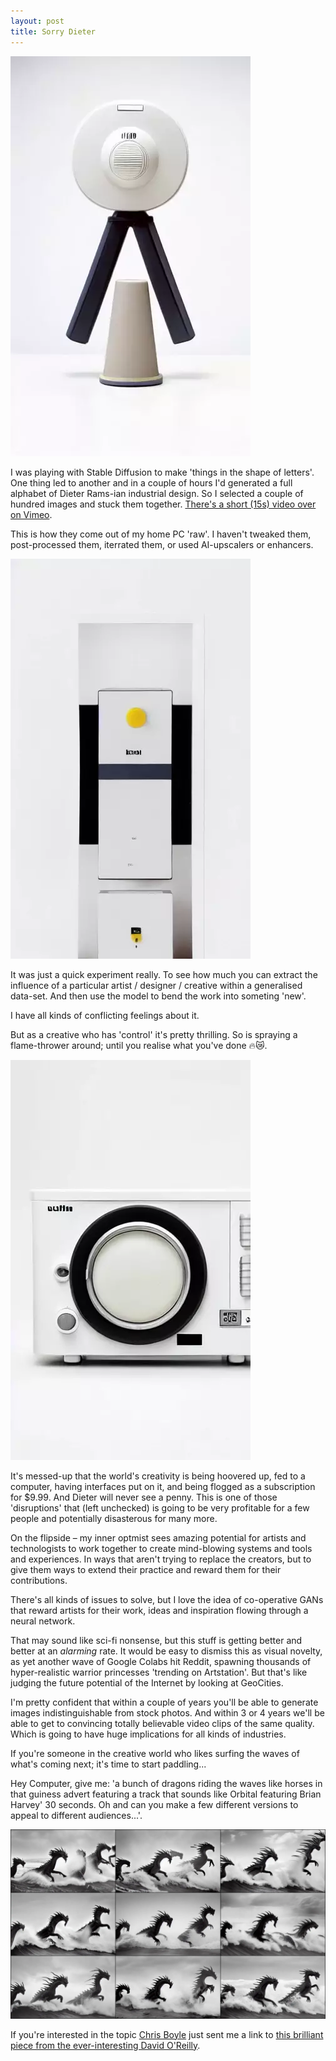 ```yaml
---
layout: post
title: Sorry Dieter
---
```

<!-- ![sorry to you know who](/images/dieter/dieter1.gif) -->

![this is just a machine spewing...](/images/dieter/dieter1.webp)

I was playing with Stable Diffusion to make 'things in the shape of letters'. One thing led to another and in a couple of hours I'd generated a full alphabet of Dieter Rams-ian industrial design. So I selected a couple of hundred images and stuck them together. [There's a short (15s) video over on Vimeo](https://vimeo.com/745606590).

This is how they come out of my home PC 'raw'. I haven't tweaked them, post-processed them, iterrated them, or used AI-upscalers or enhancers.

<!-- ![sorry to you know who](/images/dieter/dieter2.gif) -->

![this is just a machine spewing...](/images/dieter/dieter3.webp)

It was just a quick experiment really. To see how much you can extract the influence of a particular artist / designer / creative within a generalised data-set. And then use the model to bend the work into someting 'new'.

I have all kinds of conflicting feelings about it.

But as a creative who has 'control' it's pretty thrilling. So is spraying a flame-thrower around; until you realise what you've done 🔥😿.

<!-- ![sorry to you know who](/images/dieter/dieter3.gif) -->

![this is just a machine spewing...](/images/dieter/dieter2.webp)

It's messed-up that the world's creativity is being hoovered up, fed to a computer, having interfaces put on it, and being flogged as a subscription for $9.99. And Dieter will never see a penny. This is one of those 'disruptions' that (left unchecked) is going to be very profitable for a few people and potentially disasterous for many more.

On the flipside – my inner optmist sees amazing potential for artists and technologists to work together to create mind-blowing systems and tools and experiences. In ways that aren't trying to replace the creators, but to give them ways to extend their practice and reward them for their contributions.

There's all kinds of issues to solve, but I love the idea of co-operative GANs that reward artists for their work, ideas and inspiration flowing through a neural network.

That may sound like sci-fi nonsense, but this stuff is getting better and better at an *alarming* rate. It would be easy to dismiss this as visual novelty, as yet another wave of Google Colabs hit Reddit, spawning thousands of hyper-realistic warrior princesses 'trending on Artstation'. But that's like judging the future potential of the Internet by looking at GeoCities.

I'm pretty confident that within a couple of years you'll be able to generate images indistinguishable from stock photos. And within 3 or 4 years we'll be able to get to convincing totally believable video clips of the same quality. Which is going to have huge implications for all kinds of industries.

If you're someone in the creative world who likes surfing the waves of what's coming next; it's time to start paddling...

Hey Computer, give me: 'a bunch of dragons riding the waves like horses in that guiness advert featuring a track that sounds like Orbital featuring Brian Harvey' 30 seconds. Oh and can you make a few different versions to appeal to different audiences...'.

![a Stable Diffusion image of a wave of dragons](/images/dieter/dragons.webp)

If you're interested in the topic [Chris Boyle](https://privateisland.tv) just sent me a link to [this brilliant piece from the ever-interesting David O'Reilly](https://sub.davidoreilly.com/p/the-push-of-a-button).
